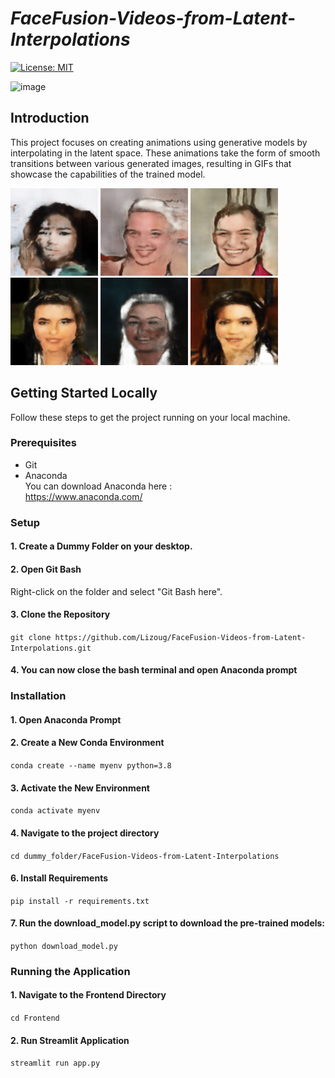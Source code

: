 # *FaceFusion-Videos-from-Latent-Interpolations*
[![License: MIT](https://img.shields.io/badge/License-MIT-yellow.svg)](https://opensource.org/licenses/MIT)



![image](https://img.shields.io/badge/Python-FFD43B?style=for-the-badge&logo=python&logoColor=blue)


## Introduction
This project focuses on creating animations using generative models by interpolating in the latent space. These animations take the form of smooth transitions between various generated images, resulting in GIFs that showcase the capabilities of the trained model.

<p float="left">
  <img src="bests/latent_space_exploration_seed_147_to_244.gif" width="140" />
  <img src="bests/latent_space_exploration_seed_165_to_203.gif" width="140" />
  <img src="bests/latent_space_exploration_seed_225_to_692.gif" width="140" />
  <img src="bests/latent_space_exploration_seed_301_to_952.gif" width="140" />
  <img src="bests/latent_space_exploration_seed_468_to_675.gif" width="140" />
  <img src="bests/latent_space_exploration_seed_87_to_520.gif" width="140" />
</p>


## Getting Started Locally
Follow these steps to get the project running on your local machine.

### Prerequisites
- Git
- Anaconda <br>
  You can download Anaconda here :<br>
  https://www.anaconda.com/

### Setup

#### 1. Create a Dummy Folder on your desktop.

#### 2. Open Git Bash

Right-click on the folder and select "Git Bash here".

#### 3. Clone the Repository
 `git clone https://github.com/Lizoug/FaceFusion-Videos-from-Latent-Interpolations.git`


#### 4. You can now close the bash terminal and open Anaconda prompt

### Installation
#### 1. Open Anaconda Prompt

#### 2. Create a New Conda Environment
`conda create --name myenv python=3.8`

#### 3. Activate the New Environment
`conda activate myenv`

#### 4. Navigate to the project directory 
`cd dummy_folder/FaceFusion-Videos-from-Latent-Interpolations`

#### 6. Install Requirements
`pip install -r requirements.txt`

#### 7. Run the download_model.py script to download the pre-trained models:
`python download_model.py`

### Running the Application

#### 1. Navigate to the Frontend Directory
`cd Frontend`

#### 2. Run Streamlit Application
`streamlit run app.py`

